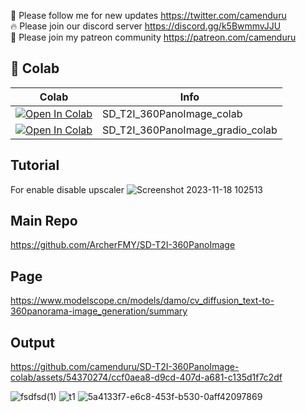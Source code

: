 🐣 Please follow me for new updates https://twitter.com/camenduru <br />
🔥 Please join our discord server https://discord.gg/k5BwmmvJJU <br />
🥳 Please join my patreon community https://patreon.com/camenduru <br />

## 🦒 Colab

| Colab | Info
| --- | --- |
[![Open In Colab](https://colab.research.google.com/assets/colab-badge.svg)](https://colab.research.google.com/github/camenduru/SD-T2I-360PanoImage-colab/blob/main/SD_T2I_360PanoImage_colab.ipynb) | SD_T2I_360PanoImage_colab
[![Open In Colab](https://colab.research.google.com/assets/colab-badge.svg)](https://colab.research.google.com/github/camenduru/SD-T2I-360PanoImage-colab/blob/main/SD_T2I_360PanoImage_gradio_colab.ipynb) | SD_T2I_360PanoImage_gradio_colab

## Tutorial
For enable disable upscaler
![Screenshot 2023-11-18 102513](https://github.com/camenduru/SD-T2I-360PanoImage-colab/assets/54370274/d3b6707b-b019-4bd7-8237-2fcff0263a53)

## Main Repo
https://github.com/ArcherFMY/SD-T2I-360PanoImage

## Page
https://www.modelscope.cn/models/damo/cv_diffusion_text-to-360panorama-image_generation/summary

## Output

https://github.com/camenduru/SD-T2I-360PanoImage-colab/assets/54370274/ccf0aea8-d9cd-407d-a681-c135d1f7c2df

![fsdfsd(1)](https://github.com/camenduru/SD-T2I-360PanoImage-colab/assets/54370274/62e92673-a1a2-4ce7-a423-aa1f43c8f0aa)
![t1](https://github.com/camenduru/SD-T2I-360PanoImage-colab/assets/54370274/c011995d-521e-4867-ac2d-64c63803018e)
![5a4133f7-e6c8-453f-b530-0aff42097869](https://github.com/camenduru/SD-T2I-360PanoImage-colab/assets/54370274/ecff1641-b250-4674-8521-6f7d1618d15a)

